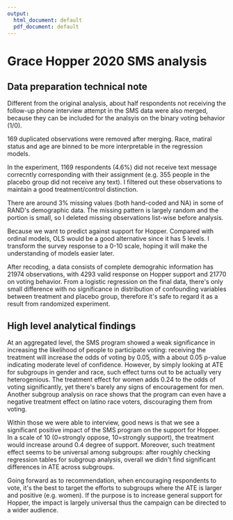 ```yaml
---
output:
  html_document: default
  pdf_document: default
---
```

# Grace Hopper 2020 SMS analysis

## Data preparation technical note
Different from the original analysis, about half respondents not receiving the follow-up phone interview attempt in the SMS data were also merged, because they can be included for the analsyis on the binary voting behavior (1/0). 

169 duplicated observations were removed after merging. Race, matiral status and age are binned to be more interpretable in the regression models. 

In the experiment, 1169 respondents (4.6%) did not receive text message correcntly corresponding with their assignment (e.g. 355 people in the placebo group did not receive any text). I filtered out these observations to maintain a good treatment/control distinction. 

There are around 3% missing values (both hand-coded and NA) in some of RAND's demographic data. The missing pattern is largely random and the portion is small, so I deleted missing observations list-wise before analysis. 

Because we want to predict against support for Hopper. Compared with ordinal models, OLS would be a good alternative since it has 5 levels. I transform the survey response to a 0-10 scale, hoping it will make the understanding of models easier later. 

After recoding, a data consists of complete demograhic information has 21974 observations, with 4293 valid response on Hopper support and 21770 on voting behavior. From a logistic regression on the final data, there's only small difference with no significance in distribution of confounding variables between treatment and placebo group, therefore it's safe to regard it as a result from randomized experiment. 

## High level analytical findings
At an aggregated level, the SMS program showed a weak significance in increasing the likelihood of people to participate voting: receiving the treatment will increase the odds of voting by 0.05, with a about 0.05 p-value indicating moderate level of confidence. However, by simply looking at ATE for subgroups in gender and race, such effect turns out to be actually very heterogenious. The treatment effect for women adds 0.24 to the odds of voting significantly, yet there's barely any signs of encouragement for men. Another subgroup analysis on race shows that the program can even have a negative treatment effect on latino race voters, discouraging them from voting. 

Within those we were able to interview, good news is that we see a significant positive impact of the SMS program on the support for Hopper. In a scale of 10 (0=strongly oppose, 10=strongly support), the treatment would increase around 0.4 degree of support. Moreover, such treatment effect seems to be universal among subgroups: after roughly checking regression tables for subgroup analysis, overall we didn't find significant differences in ATE across subgroups. 

Going forward as to recommendation, when encouraging respondents to vote, it's the best to target the efforts to subgroups where the ATE is larger and positive (e.g. women). If the purpose is to increase general support for Hopper, the impact is largely universal thus the campaign can be directed to a wider audience.
